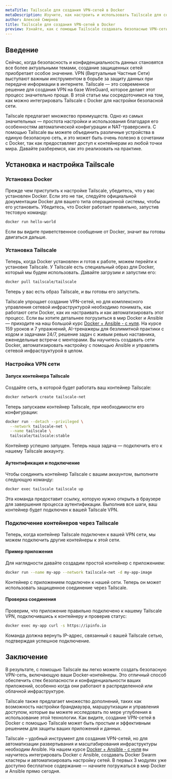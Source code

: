 ```yaml
---
metaTitle: Tailscale для создания VPN-сетей в Docker
metaDescription: Изучите, как настроить и использовать Tailscale для создания защищенных VPN-сетей с Docker - шаг за шагом и с примерами кода
author: Алексей Смирнов
title: Tailscale для создания VPN-сетей в Docker
preview: Узнайте, как с помощью Tailscale создавать безопасные VPN-сети в Docker. Доступные примеры кода и пояснения помогут вам в настройке и использовании
---
```


## Введение

Сейчас, когда безопасность и конфиденциальность данных становятся все более актуальными темами, создание защищенных сетей приобретает особое значение. VPN (Виртуальные Частные Сети) выступают важным инструментом в борьбе за защиту данных при передаче информации в интернете. Tailscale — это современное решение для создания VPN на базе WireGuard, которое делает этот процесс значительно проще. В этой статье мы сосредоточимся на том, как можно интегрировать Tailscale с Docker для настройки безопасной сети.

Tailscale предлагает множество преимуществ. Одно из самых значительных — простота настройки и использования благодаря его особенностям автоматической конфигурации и NAT-траверсинга. С помощью Tailscale вы можете объединить различные устройства в единую безопасную сеть, и это может быть очень полезно в сочетании с Docker, так как предоставляет доступ к контейнерам из любой точки мира. Давайте разберемся, как это реализовать на практике.

## Установка и настройка Tailscale

### Установка Docker

Прежде чем приступить к настройке Tailscale, убедитесь, что у вас установлен Docker. Если это не так, следуйте официальной документации Docker для вашего типа операционной системы, чтобы его установить. Убедитесь, что Docker работает правильно, запустив тестовую команду:

```bash
docker run hello-world
```

Если вы видите приветственное сообщение от Docker, значит вы готовы двигаться дальше.

### Установка Tailscale

Теперь, когда Docker установлен и готов к работе, можем перейти к установке Tailscale. У Tailscale есть специальный образ для Docker, который мы будем использовать. Давайте загрузим и запустим его:

```bash
docker pull tailscale/tailscale
```

Теперь у вас есть образ Tailscale, и вы готовы его запустить.

Tailscale упрощает создание VPN-сетей, но для комплексного управления сетевой инфраструктурой необходимо понимать, как работают сети Docker, как их настраивать и как автоматизировать этот процесс. Если вы хотите детальнее погрузиться в мир Docker и Ansible — приходите на наш большой курс [Docker + Ansible - с нуля](https://purpleschool.ru/course/docker). На курсе 159 уроков и 7 упражнений, AI-тренажеры для безлимитной практики с кодом и задачами 24/7, решение задач с живым ревью наставника, еженедельные встречи с менторами. Вы научитесь создавать сети Docker, автоматизировать настройку с помощью Ansible и управлять сетевой инфраструктурой в целом.

### Настройка VPN сети

#### Запуск контейнера Tailscale

Создайте сеть, в которой будет работать ваш контейнер Tailscale:

```bash
docker network create tailscale-net
```

Теперь запускаем контейнер Tailscale, при необходимости его конфигурации:

```bash
docker run --detach --privileged \
  --network tailscale-net \
  --name tailscale \
  tailscale/tailscale:stable
```

Контейнер успешно запущен. Теперь наша задача — подключить его к нашему Tailscale аккаунту.

#### Аутентификация и подключение

Чтобы соединить контейнер Tailscale с вашим аккаунтом, выполните следующую команду:

```bash
docker exec tailscale tailscale up
```

Эта команда предоставит ссылку, которую нужно открыть в браузере для завершения процесса аутентификации. Выполнив все шаги, ваш контейнер будет подключен к вашей Tailscale VPN.

### Подключение контейнеров через Tailscale

Теперь, когда контейнер Tailscale подключен к вашей VPN сети, мы можем подключить другие контейнеры к этой сети.

#### Пример приложения

Для наглядности давайте создадим простой контейнер с приложением:

```bash
docker run --name my-app --network tailscale-net -d my-app-image
```

Контейнер с приложением подключен к нашей сети. Теперь он может использовать защищенное соединение через Tailscale.

#### Проверка соединения

Проверим, что приложение правильно подключено к нашему Tailscale VPN, подключившись к контейнеру и проверив статус:

```bash
docker exec my-app curl -s https://ipinfo.io
```

Команда должна вернуть IP-адрес, связанный с вашей Tailscale сетью, подтверждая успешное подключение.

## Заключение

В результате, с помощью Tailscale вы легко можете создать безопасную VPN-сеть, включающую ваши Docker-контейнеры. Это отличный способ обеспечить стек безопасности и конфиденциальности ваших приложений, особенно когда они работают в распределенной или облачной инфраструктуре. 

Tailscale также предлагает множество дополнений, таких как возможность настройки брандмауэра, маршрутизации и управления доступом, которые вы можете исследовать по мере углубления в использование этой технологии. Как видите, создание VPN-сетей в Docker с помощью Tailscale может быть простым и эффективным решением для защиты ваших приложений и данных.

Tailscale – удобный инструмент для создания VPN-сетей, но для автоматизации развертывания и масштабирования инфраструктуры необходим Ansible. На нашем курсе [Docker + Ansible - с нуля](https://purpleschool.ru/course/docker) вы научитесь интегрировать Docker с Ansible, создавать Docker Swarm кластеры и автоматизировать настройку сетей. В первых 3 модулях уже доступно бесплатное содержание — начните погружаться в мир Docker и Ansible прямо сегодня.
